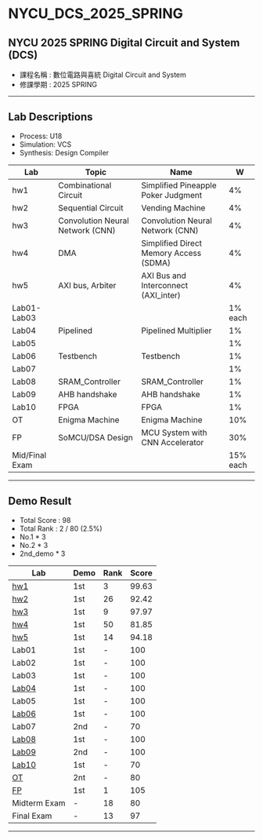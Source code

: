 # NYCU_DCS_2025_SPRING

## NYCU 2025 SPRING Digital Circuit and System (DCS)
- 課程名稱 : 數位電路與喜統 Digital Circuit and System
- 修課學期 : 2025 SPRING

---

## Lab Descriptions
- Process: U18
- Simulation: VCS
- Synthesis: Design Compiler

|  Lab  | Topic                                | Name                                           |  W  |
|-------|--------------------------------------|------------------------------------------------|-----|
| hw1   | Combinational Circuit                | Simplified Pineapple Poker Judgment            |  4% |
| hw2   | Sequential Circuit                   | Vending Machine                                |  4% |
| hw3   | Convolution Neural Network (CNN)     | Convolution Neural Network (CNN)               |  4% |
| hw4   | DMA                                  | Simplified Direct Memory Access (SDMA)         |  4% |
| hw5   | AXI bus, Arbiter                     | AXI Bus and Interconnect (AXI_inter)           |  4% |
| Lab01-Lab03 |                                |                                             |1% each |
| Lab04 | Pipelined                            | Pipelined Multiplier                           |  1% |
| Lab05 |                                      |                                                |  1% |
| Lab06 | Testbench                            | Testbench                                      |  1% |
| Lab07 |                                      |                                                |  1% |
| Lab08 | SRAM_Controller                      | SRAM_Controller                                |  1% |
| Lab09 | AHB handshake                        | AHB handshake                                  |  1% |
| Lab10 | FPGA                                 | FPGA                                           |  1% |
| OT    | Enigma Machine                       | Enigma Machine                                 | 10% |
| FP    | SoMCU/DSA Design                     | MCU System with CNN Accelerator                | 30% |
| Mid/Final Exam|                              |                                             |15% each|
--- 

## Demo Result
- Total Score : 98 
- Total Rank : 2 / 80 (2.5%)
- No.1 * 3
- No.2 * 3
- 2nd_demo * 3

| Lab                      | Demo | Rank | Score |
|--------------------------|------|------|-------|
| [hw1](./hw1/)            | 1st  |   3  | 99.63 |
| [hw2](./hw2/)            | 1st  |  26  | 92.42 |
| [hw3](./hw3/)            | 1st  |   9  | 97.97 |
| [hw4](./hw4/)            | 1st  |  50  | 81.85 |
| [hw5](./hw5/)            | 1st  |  14  | 94.18 |
| Lab01                    | 1st  |   -  | 100   |
| Lab02                    | 1st  |   -  | 100   |
| Lab03                    | 1st  |   -  | 100   |
| [Lab04](./Lab04/)        | 1st  |   -  | 100   |
| Lab05                    | 1st  |   -  | 100   |
| [Lab06](./Lab06/)        | 1st  |   -  | 100   |
| Lab07                    | 2nd  |   -  | 70    |
| [Lab08](./Lab08/)        | 1st  |   -  | 100   |
| [Lab09](./Lab09/)        | 2nd  |   -  | 100   |
| [Lab10](./Lab10/)        | 1st  |   -  | 70    |
| [OT](./ot/)           | 2nt  |   -  | 80    |
| [FP](./final_project/)   | 1st  |   1  | 105   |
| Midterm Exam             | -    |  18  | 80    |
| Final Exam               | -    |  13  | 97    |

---
